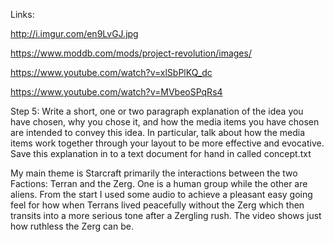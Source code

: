 
Links:

http://i.imgur.com/en9LvGJ.jpg

https://www.moddb.com/mods/project-revolution/images/

https://www.youtube.com/watch?v=xlSbPlKQ_dc

https://www.youtube.com/watch?v=MVbeoSPqRs4

Step 5: Write a short, one or two paragraph explanation of the idea you have chosen, why you chose it, and how the media items you have chosen are intended to convey this idea. In particular, talk about how the media items work together through your layout to be more effective and evocative. Save this explanation in to a text document for hand in called concept.txt

My main theme is Starcraft primarily the interactions between the two Factions: Terran and the Zerg. One is a human group while the other are aliens. From the start I used some audio to achieve a pleasant easy going feel for how when Terrans lived peacefully without the Zerg which then transits into a more serious tone after a Zergling rush. The video shows just how ruthless the Zerg can be.
